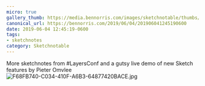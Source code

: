 ```yaml
---
micro: true
gallery_thumb: https://media.bennorris.com/images/sketchnotable/thumbs/layers-2019-omvlee.jpg
canonical_url: https://bennorris.com/2019/06/04/201906041245190600
date: 2019-06-04 12:45:19-0600
tags:
- sketchnotes
category: Sketchnotable
---
```


More sketchnotes from #LayersConf and a gutsy live demo of new Sketch features by Pieter Omvlee
![F68FB740-C034-410F-A6B3-64877420BACE.jpg](https://media.bennorris.com/images/sketchnotable/layers-2019/layers-2019-omvlee.jpg)